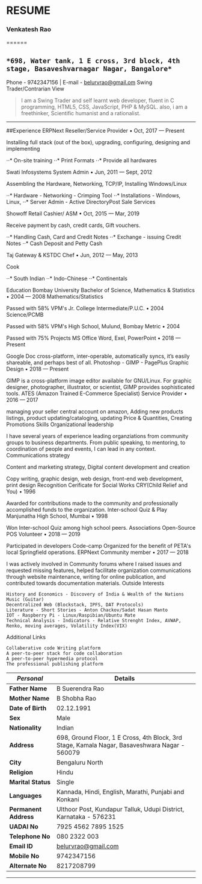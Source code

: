 # RESUME

### Venkatesh Rao
======

`*698, Water tank, 1 E cross, 3rd block, 4th stage, Basaveshvarnagar Nagar, Bangalore*`
------

Phone - 9742347156 | E-mail - belurvrao@gmail.om
Swing Trader/Contrarian View

>I am a Swing Trader and self learnt web developer, fluent in C programming, HTML5, CSS, JavaScript, PHP & MySQL. also, i am a freethinker, Scientific humanist and a rationalist.

---

##Experience
ERPNext
Reseller/Service Provider • Oct, 2017 — Present

Installing full stack (out of the box), upgrading, configuring, designing and implementing

⋅⋅* On-site training
⋅⋅* Print Formats
⋅⋅* Provide all hardwares

Swati Infosystems
System Admin • Jun, 2011 — Sept, 2012

Assembling the Hardware, Networking, TCP/IP, Installing Windows/Linux

⋅⋅* Hardware - Networking - Crimping Tool
⋅⋅* Installations - Windows, Linux,
⋅⋅* Server Admin - Active DirectoryPost Sale Services

Showoff Retail
Cashier/ ASM • Oct, 2015 — Mar, 2019

Receive payment by cash, credit cards, Gift vouchers.

⋅⋅* Handling Cash, Card and Credit Notes
⋅⋅* Exchange - issuing Credit Notes
⋅⋅* Cash Deposit and Petty Cash

Taj Gateway & KSTDC
Chef • Jun, 2012 — May, 2013

Cook

⋅⋅* South Indian
⋅⋅* Indo-Chinese
⋅⋅* Continentals

Education
Bombay University
Bachelor of Science, Mathematics & Statistics • 2004 — 2008
Mathematics/Statistics

Passed with 58%
VPM's Jr. College
Intermediate/P.U.C. • 2004
Science/PCMB

Passed with 58%
VPM's High School, Mulund, Bombay
Metric • 2004

Passed with 75%
Projects
MS Office
Word, Exel, PowerPoint • 2018 — Present

Google Doc cross-platform, inter-operable, automatically syncs, it’s easily shareable, and perhaps best of all.
Photoshop - GIMP - PagePlus
Graphic Design • 2018 — Present

GIMP is a cross-platform image editor available for GNU/Linux. For graphic designer, photographer, illustrator, or scientist, GIMP provides sophisticated tools.
ATES (Amazon Trained E-Commerce Specialist)
Service Provider • 2016 — 2017

managing your seller central account on amazon, Adding new products listings, product updating/cataloging, updating Price & Quantities, Creating Promotions
Skills
Organizational leadership

I have several years of experience leading organziations from community groups to business departments. From public speaking, to mentoring, to coordination of people and events, I can lead in any context.
Communications strategy

Content and marketing strategy,
Digital content development and creation

Copy writing, graphic design, web design, front-end web development, print design
Recognition
Cerificate for Social Works
CRY(Child Relief and You) • 1996

Awarded for contributions made to the community and professionally accomplished funds to the organization.
Inter-school Quiz & Play
Manjunatha High School, Mumbai • 1998

Won Inter-school Quiz among high school peers.
Associations
Open-Source POS
Volunteer • 2018 — 2019

Participated in developers Code-camp Organized for the benefit of PETA's local Springfield operations.
ERPNext
Community member • 2017 — 2018

I was actively involved in Community forums where I raised issues and requested missing features, helped facilitate organization communications through website maintenance, writing for online publication, and contributed towards documentation materials.
Outside Interests

    History and Economics - Discovery of India & Wealth of the Nations
    Music (Guitar)
    Decentralized Web (Blockstack, IPFS, DAT Protocols)
    Literature - Short Stories - Anton Chackov/Sadat Hasan Manto
    IOT - Raspberry Pi - Linux/Raspibian/Ubuntu Mate
    Technical Analysis - Indicators - Relative Strenght Index, AVWAP, Renko, moving averages, Volatility Index(VIX)

Additional Links

    Collaberative code Writing platform
    A peer-to-peer stack for code collaboration
    A peer-to-peer hypermedia protocol
    The professional publishing platform

***Personal*** | Details
--- | --- 
**Father Name** |   B Suerendra Rao
**Mother Name** |  B Shobha Rao
**Date of Birth** |  02.12.1991
**Sex** |  Male
**Nationality** |  Indian
**Address** |  698, Ground Floor, 1 E Cross, 4th Block, 3rd Stage, Kamala Nagar, Basaveshwara Nagar - 560079
**City** |  Bengaluru North
**Religion** |  Hindu
**Marital Status** |  Single
**Languages** |  Kannada, Hindi, English, Marathi, Punjabi and Konkani
**Permanent Address** |  Ulthoor Post, Kundapur Talluk, Udupi District, Karnataka - 576231
**UADAI No** |  7925 4562 7895 1525
**Telephone No** |  080 2322 003
**Email ID** |  belurvrao@gmail.com
**Mobile No** |  9742347156
**Alternate No** |  8217208799

---

